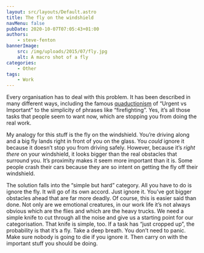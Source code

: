 ```yaml
---
layout: src/layouts/Default.astro
title: The fly on the windshield
navMenu: false
pubDate: 2020-10-07T07:05:43+01:00
authors:
    - steve-fenton
bannerImage:
    src: /img/uploads/2015/07/fly.jpg
    alt: A macro shot of a fly
categories:
    - Other
tags:
    - Work
---
```


Every organisation has to deal with this problem. It has been described in many different ways, including the famous [quaductionism](/blog/2017/10/quaductionism-clarity-via-reductionism/) of “Urgent vs Important” to the simplicity of phrases like “firefighting”. Yes, it’s all those tasks that people seem to want now, which are stopping you from doing the real work.

My analogy for this stuff is the fly on the windshield. You’re driving along and a big fly lands right in front of you on the glass. You *could* ignore it because it doesn’t stop you from driving safely. However, because it’s *right there* on your windshield, it looks bigger than the real obstacles that surround you. It’s proximity makes it seem more important than it is. Some people crash their cars because they are so intent on getting the fly off their windshield.

The solution falls into the “simple but hard” category. All you have to do is ignore the fly. It will go of its own accord. Just ignore it. You’ve got bigger obstacles ahead that are far more deadly. Of course, this is easier said than done. Not only are we emotional creatures, in our work life it’s not always obvious which are the flies and which are the heavy trucks. We need a simple knife to cut through all the noise and give us a starting point for our categorisation. That knife is simple, too. If a task has “just cropped up”, the probability is that it’s a fly. Take a deep breath. You don’t need to panic. Make sure nobody is going to die if you ignore it. Then carry on with the important stuff you should be doing.